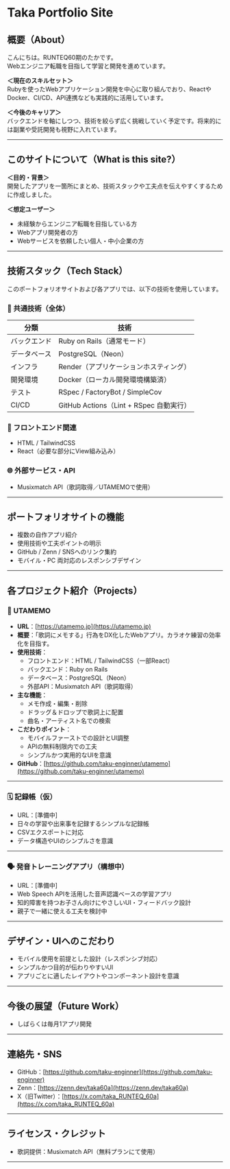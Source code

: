 # Taka Portfolio Site

## 概要（About）

こんにちは。RUNTEQ60期のたかです。  
Webエンジニア転職を目指して学習と開発を進めています。

**＜現在のスキルセット＞**  
Rubyを使ったWebアプリケーション開発を中心に取り組んでおり、ReactやDocker、CI/CD、API連携なども実践的に活用しています。

**＜今後のキャリア＞**  
バックエンドを軸にしつつ、技術を絞らず広く挑戦していく予定です。将来的には副業や受託開発も視野に入れています。

---

## このサイトについて（What is this site?）

**＜目的・背景＞**  
開発したアプリを一箇所にまとめ、技術スタックや工夫点を伝えやすくするために作成しました。

**＜想定ユーザー＞**  
- 未経験からエンジニア転職を目指している方  
- Webアプリ開発者の方  
- Webサービスを依頼したい個人・中小企業の方  

---

## 技術スタック（Tech Stack）

このポートフォリオサイトおよび各アプリでは、以下の技術を使用しています。

### 🔧 共通技術（全体）

| 分類 | 技術 |
|------|------|
| バックエンド | Ruby on Rails（通常モード） |
| データベース | PostgreSQL（Neon） |
| インフラ | Render（アプリケーションホスティング） |
| 開発環境 | Docker（ローカル開発環境構築済） |
| テスト | RSpec / FactoryBot / SimpleCov |
| CI/CD | GitHub Actions（Lint + RSpec 自動実行） |

### 🎨 フロントエンド関連

- HTML / TailwindCSS
- React（必要な部分にView組み込み）

### 🌐 外部サービス・API

- Musixmatch API（歌詞取得／UTAMEMOで使用）

---

## ポートフォリオサイトの機能

- 複数の自作アプリ紹介
- 使用技術や工夫ポイントの明示
- GitHub / Zenn / SNSへのリンク集約
- モバイル・PC 両対応のレスポンシブデザイン

---

## 各プロジェクト紹介（Projects）

### 📌 UTAMEMO

- **URL**：[https://utamemo.jp](https://utamemo.jp)
- **概要**：「歌詞にメモする」行為をDX化したWebアプリ。カラオケ練習の効率化を目指す。
- **使用技術**：
  - フロントエンド：HTML / TailwindCSS（一部React）
  - バックエンド：Ruby on Rails
  - データベース：PostgreSQL（Neon）
  - 外部API：Musixmatch API（歌詞取得）
- **主な機能**：
  - メモ作成・編集・削除
  - ドラッグ＆ドロップで歌詞上に配置
  - 曲名・アーティスト名での検索
- **こだわりポイント**：
  - モバイルファーストでの設計とUI調整
  - APIの無料制限内での工夫
  - シンプルかつ実用的なUIを意識
- **GitHub**：[https://github.com/taku-enginner/utamemo](https://github.com/taku-enginner/utamemo)


---

### 🗓️ 記録帳（仮）

- URL：[準備中]
- 日々の学習や出来事を記録するシンプルな記録帳
- CSVエクスポートに対応
- データ構造やUIのシンプルさを意識

---

### 🗣️ 発音トレーニングアプリ（構想中）

- URL：[準備中]
- Web Speech APIを活用した音声認識ベースの学習アプリ
- 知的障害を持つお子さん向けにやさしいUI・フィードバック設計
- 親子で一緒に使える工夫を検討中

---

## デザイン・UIへのこだわり

- モバイル使用を前提とした設計（レスポンシブ対応）
- シンプルかつ目的が伝わりやすいUI
- アプリごとに適したレイアウトやコンポーネント設計を意識

---

## 今後の展望（Future Work）

- しばらくは毎月1アプリ開発

---

## 連絡先・SNS

- GitHub：[https://github.com/taku-enginner](https://github.com/taku-enginner)  
- Zenn：[https://zenn.dev/taka60a](https://zenn.dev/taka60a)  
- X（旧Twitter）：[https://x.com/taka_RUNTEQ_60a](https://x.com/taka_RUNTEQ_60a)

---

## ライセンス・クレジット

- 歌詞提供：Musixmatch API（無料プランにて使用）

---

